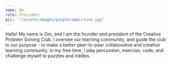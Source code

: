 ```yaml
---
name: Om
role: President
pic:  "/assets/images/people/ompicture.jpg"
---
```

Hello! My name is Om, and I am the founder and president of the Creative Problem Solving Club. I oversee our learning community, and guide the club to our purpose - to make a better peer-to-peer collaborative and creative learning community. In my free time, I play percussion, exercise, code, and challenge myself to puzzles and riddles. 
